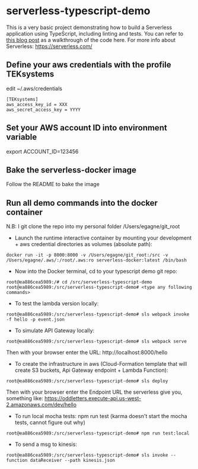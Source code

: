 # serverless-typescript-demo

This is a very basic project demonstrating how to build a Serverless application using TypeScript, including linting and tests. You can refer to [this blog post](https://gregshackles.com/getting-started-with-serverless-and-typescript/) as a walkthrough of the code here.
For more info about Serverless: https://serverless.com/

## Define your aws credentials with the profile TEKsystems
edit ~/.aws/credentials

```
[TEKsystems]
aws_access_key_id = XXX
aws_secret_access_key = YYYY
```

## Set your AWS account ID into environment variable
export ACCOUNT_ID=123456

## Bake the serverless-docker image
Follow the README to bake the image 

## Run all demo commands into the docker container

N.B: I git clone the repo into my personal folder /Users/egagne/git_root

- Launch the runtime interactive container by mounting your development + aws credential directories as volumes  (absolute path):
```
docker run -it -p 8000:8000 -v /Users/egagne/git_root:/src -v /Users/egagne/.aws/:/root/.aws:ro serverless-docker:latest /bin/bash
```

- Now into the Docker terminal, cd to your typescript demo git repo:
```
root@ea886cea5989:/# cd /src/serverless-typescript-demo
root@ea886cea5989:/src/serverless-typescript-demo# <type any following commands>
```

- To test the lambda version locally:
```
root@ea886cea5989:/src/serverless-typescript-demo# sls webpack invoke -f hello -p event.json
```

- To simulate API Gateway locally:
```
root@ea886cea5989:/src/serverless-typescript-demo# sls webpack serve
```
Then with your browser enter the URL: http://localhost:8000/hello

- To create the infrastructure in aws (Cloud-Formation template that will create S3 buckets, Api Gateway endpoint + Lambda Function):
```
root@ea886cea5989:/src/serverless-typescript-demo# sls deploy
```
Then with your browser enter the Endpoint URL the serverless give you, something like: https://oddletters.execute-api.us-west-2.amazonaws.com/dev/hello

- To run local mocha tests:
npm run test (karma doesn't start the mocha tests, cannot figure out why)
```
root@ea886cea5989:/src/serverless-typescript-demo# npm run test:local
```

- To send a msg to kinesis:
```
root@ea886cea5989:/src/serverless-typescript-demo# sls invoke --function dataReceiver --path kinesis.json
```
